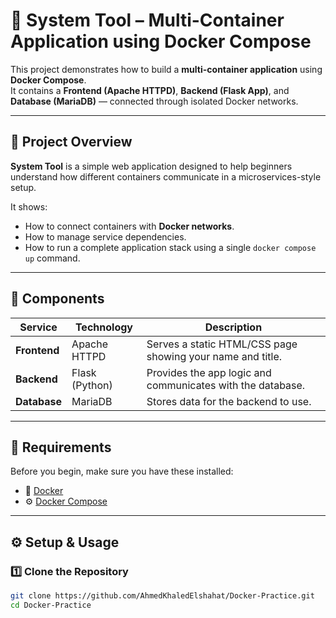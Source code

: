 # 🧰 System Tool – Multi-Container Application using Docker Compose

This project demonstrates how to build a **multi-container application** using **Docker Compose**.  
It contains a **Frontend (Apache HTTPD)**, **Backend (Flask App)**, and **Database (MariaDB)** — connected through isolated Docker networks.

---

## 🚀 Project Overview

**System Tool** is a simple web application designed to help beginners understand how different containers communicate in a microservices-style setup.

It shows:
- How to connect containers with **Docker networks**.
- How to manage service dependencies.
- How to run a complete application stack using a single `docker compose up` command.

---

## 🧱 Components

| Service   | Technology | Description |
|------------|-------------|--------------|
| **Frontend** | Apache HTTPD | Serves a static HTML/CSS page showing your name and title. |
| **Backend** | Flask (Python) | Provides the app logic and communicates with the database. |
| **Database** | MariaDB | Stores data for the backend to use. |

---

## 🧩 Requirements

Before you begin, make sure you have these installed:

- 🐳 [Docker](https://docs.docker.com/get-docker/)
- ⚙️ [Docker Compose](https://docs.docker.com/compose/install/)

---

## ⚙️ Setup & Usage

### 1️⃣ Clone the Repository
```bash
git clone https://github.com/AhmedKhaledElshahat/Docker-Practice.git
cd Docker-Practice
